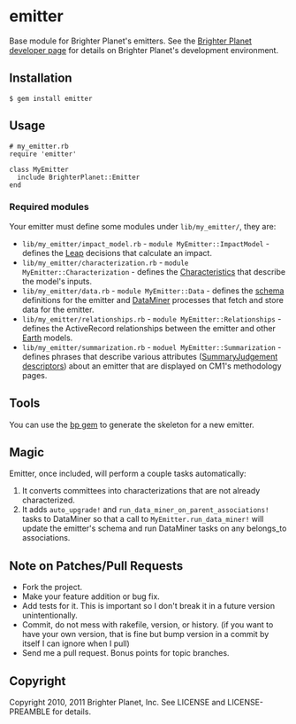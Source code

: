 # emitter

Base module for Brighter Planet's emitters. See the [Brighter Planet developer page](http://brighterplanet.github.com) for details on Brighter Planet's development environment.

## Installation

    $ gem install emitter

## Usage

    # my_emitter.rb
    require 'emitter'
    
    class MyEmitter
      include BrighterPlanet::Emitter
    end

### Required modules

Your emitter must define some modules under `lib/my_emitter/`, they are:
* `lib/my_emitter/impact_model.rb` - `module MyEmitter::ImpactModel` - defines the [Leap](http://rubygems.org/gems/leap) decisions that calculate an impact.
* `lib/my_emitter/characterization.rb` - `module MyEmitter::Characterization` - defines the [Characteristics](http://rubygems.org/gems/charisma) that describe the model's inputs.
* `lib/my_emitter/data.rb` - `module MyEmitter::Data` - defines the [schema](http://rubygems.org/gems/mini\_record) definitions for the emitter and [DataMiner](http://rubygems.org/gems/data\_miner) processes that fetch and store data for the emitter.
* `lib/my_emitter/relationships.rb` - `module MyEmitter::Relationships` - defines the ActiveRecord relationships between the emitter and other [Earth](http://rubygems.org/gems/earth) models.
* `lib/my_emitter/summarization.rb` - `moduel MyEmitter::Summarization` - defines phrases that describe various attributes ([SummaryJudgement descriptors](http://rubygems.org/gems/summary\_judgement)) about an emitter that are displayed on CM1's methodology pages.

## Tools

You can use the [bp gem](http://github.com/brighterplanet/bp) to generate the skeleton for a new emitter.

## Magic

Emitter, once included, will perform a couple tasks automatically:

1. It converts committees into characterizations that are not already characterized.
1. It adds `auto_upgrade!` and `run_data_miner_on_parent_associations!` tasks to DataMiner so that a call to `MyEmitter.run_data_miner!` will update the emitter's schema and run DataMiner tasks on any belongs\_to associations.

## Note on Patches/Pull Requests
 
* Fork the project.
* Make your feature addition or bug fix.
* Add tests for it. This is important so I don't break it in a
  future version unintentionally.
* Commit, do not mess with rakefile, version, or history.
  (if you want to have your own version, that is fine but bump version in a commit by itself I can ignore when I pull)
* Send me a pull request. Bonus points for topic branches.

## Copyright

Copyright 2010, 2011 Brighter Planet, Inc. See LICENSE and LICENSE-PREAMBLE for details.
